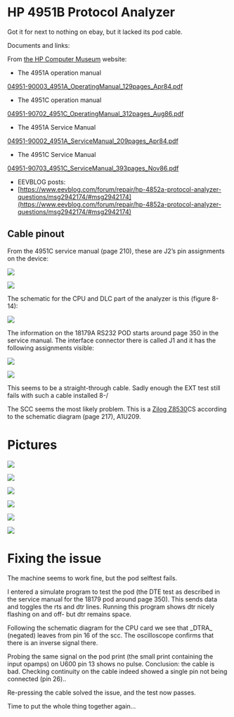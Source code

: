 # HP 4951B Protocol Analyzer

Got it for next to nothing on ebay, but it lacked its pod cable.

Documents and links:

From [the HP Computer Museum](http://www.hpmuseum.net/display_item.php?hw=1123) website:

- The 4951A operation manual

[04951-90003_4951A_OperatingManual_129pages_Apr84.pdf](./attachments/04951-90003_4951A_OperatingManual_129pages_Apr84.pdf)

- The 4951C operation manual

[04951-90702_4951C_OperatingManual_312pages_Aug86.pdf](./attachments/04951-90702_4951C_OperatingManual_312pages_Aug86.pdf)

- The 4951A Service Manual

[04951-90002_4951A_ServiceManual_209pages_Apr84.pdf](./attachments/04951-90002_4951A_ServiceManual_209pages_Apr84.pdf)

- The 4951C Service Manual

[04951-90703_4951C_ServiceManual_393pages_Nov86.pdf](./attachments/04951-90703_4951C_ServiceManual_393pages_Nov86.pdf)

- EEVBLOG posts:
-   [https://www.eevblog.com/forum/repair/hp-4852a-protocol-analyzer-questions/msg2942174/#msg2942174](https://www.eevblog.com/forum/repair/hp-4852a-protocol-analyzer-questions/msg2942174/#msg2942174)

## Cable pinout

From the 4951C service manual (page 210), these are J2’s pin assignments on the device:

![](./attachments/image-20211121-114633.png)

![](./attachments/D37male.gif)

The schematic for the CPU and DLC part of the analyzer is this (figure 8-14):

![](./attachments/a1-2-cpu-and-dlc.png)

The information on the 18179A RS232 POD starts around page 350 in the service manual. The interface connector there is called J1 and it has the following assignments visible:

![](./attachments/18179-60001-a1-schematic.png)

![](./attachments/18179-60001-a1-schematic-2.png)

This seems to be a straight-through cable. Sadly enough the EXT test still fails with such a cable installed 8-/

The SCC seems the most likely problem. This is a [Zilog Z8530](https://en.wikipedia.org/wiki/Zilog_SCC)CS according to the schematic diagram (page 217), A1U209.

# Pictures

![](./attachments/DSC_0001.JPG)

![](./attachments/DSC_0002.JPG)

![](./attachments/DSC_0004.JPG)

![](./attachments/DSC_0009.JPG)

![](./attachments/DSC_0011.JPG)

![](./attachments/DSC_0014.JPG)

# Fixing the issue

The machine seems to work fine, but the pod selftest fails.

I entered a simulate program to test the pod (the DTE test as described in the service manual for the 18179 pod around page 350). This sends data and toggles the rts and dtr lines. Running this program shows dtr nicely flashing on and off- but dtr remains space.

Following the schematic diagram for the CPU card we see that \_DTRA\_ (negated) leaves from pin 16 of the scc. The oscilloscope confirms that there is an inverse signal there.

Probing the same signal on the pod print (the small print containing the input opamps) on U600 pin 13 shows no pulse. Conclusion: the cable is bad. Checking continuity on the cable indeed showed a single pin not being connected (pin 26)..

Re-pressing the cable solved the issue, and the test now passes.

Time to put the whole thing together again…